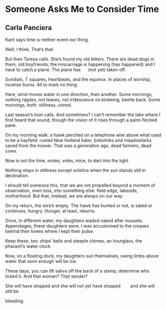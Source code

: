 # Someone Asks Me to Consider Time
## Carla Panciera
Kant says time is neither event nor thing.

Well, I think. That’s that.

But then Teresa calls.
She’s found my old letters.
There are dead dogs in them, old boyfriends;
the miscarriage is happening
(has happened)
and I have to catch a plane.
The plane has      (not yet)
taken off.

Sundials, T squares,
heartbeats, and the equinox.
In places of worship, incense burns.
All to mark no thing.

Here, wind moves water in one direction,
then another. Some mornings,
nothing ripples, not leaves,
not iridescence on birdwing, beetle back.
Some mornings,
both: stillness, unrest.

Last season’s loon calls.
And sometimes? I can’t remember the lake
where I first heard that sound,
though the vision of it rises
through a paint-flecked pane.

On my morning walk: a hawk
perched on a telephone wire above
what used to be a hayfield:
rusted New Holland baler,
bobolinks and meadowlarks
saved from the mower.
That was a generation ago,
dead farmers, dead cows.

Now
is not the time,
moles, voles, mice,
to dart into the light.

Nothing stops in stillness
except solstice
when the sun stands still in declination.

I should tell someone this,
that we are not propelled beyond a moment
of observation, even loss, into something else:
field edge, lakeside, motherhood.
But that, instead, we are always
on our way.

On my return, the wire’s empty.
The hawk has hunted or not,
is sated
or continues,
hungry.
Hunger, at least, returns.

Once, in different water,
my daughters waded naked
after mussels. Appendages,
these daughters were. I was
accustomed to the creases
behind their knees
where I kept their pulse.

Keep these, too: ships’ bells and steeple chimes,
an hourglass, the pharaoh’s water clock.

Now, on a floating dock,
my daughters sun themselves, swing limbs
above water that soon enough
will be ice.

These days, you can lift saliva
off the back of a stamp,
determine who licked it.
And that woman?
That sender?

She will have stopped
and she will
not yet
have stopped        and she will still be

bleeding.
